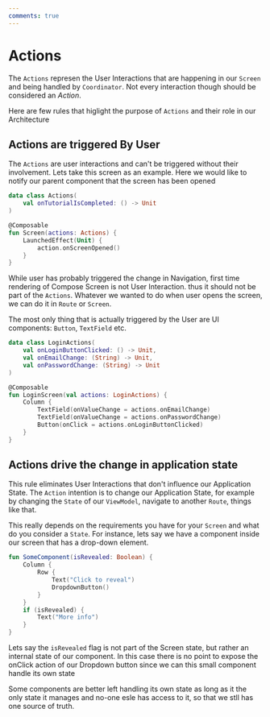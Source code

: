 ```yaml
---
comments: true
---
```


# Actions
The `Actions` represen the User Interactions that are happening in our `Screen` and being handled by `Coordinator`. Not every interaction though should be considered an *Action*.


Here are few rules that higlight the purpose of `Actions` and their role in our Architecture

## Actions are triggered By User
The `Actions` are user interactions and can't be triggered without their involvement. Lets take this screen as an example. Here we would like to notify our parent component that the screen has been opened

```kotlin
data class Actions(
    val onTutorialIsCompleted: () -> Unit
)

@Composable
fun Screen(actions: Actions) {
    LaunchedEffect(Unit) {
        action.onScreenOpened()
    }
}

```
 While user has probably triggered the change in Navigation, first time rendering of Compose Screen is not User Interaction. thus it should not be part of the `Actions`. Whatever we wanted to do when user opens the screen, we can do it in `Route` or `Screen`.


The most only thing that is actually triggered by the User are UI components: `Button`, `TextField` etc.


```kotlin
data class LoginActions(
    val onLoginButtonClicked: () -> Unit,
    val onEmailChange: (String) -> Unit,
    val onPasswordChange: (String) -> Unit
)

@Composable
fun LoginScreen(val actions: LoginActions) {
    Column {
        TextField(onValueChange = actions.onEmailChange)
        TextField(onValueChange = actions.onPasswordChange)
        Button(onClick = actions.onLoginButtonClicked)
    }
}

```

## Actions drive the change in application state
This rule eliminates User Interactions that don't influence our Application State. The `Action` intention is to change our Application State, for example by changing the `State` of our `ViewModel`, navigate to another `Route`, things like that.

This really depends on the requirements you have for your `Screen` and what do you consider a `State`. For instance, lets say we have a component inside our screen that has a drop-down element.

```kotlin
fun SomeComponent(isRevealed: Boolean) {
    Column {
        Row {
            Text("Click to reveal")
            DropdownButton()
        }
    }
    if (isRevealed) {
        Text("More info")
    }
}
```

Lets say the `isRevealed` flag is not part of the Screen state, but rather an internal state of our component. In this case there is no point to expose the onClick action of our Dropdown button since we can this small component handle its own state


Some components are better left handling its own state as long as it the only state it manages and no-one esle has access to it, so that we stll has one source of truth.